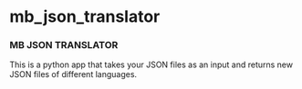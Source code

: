 # mb_json_translator
### MB JSON TRANSLATOR

This is a python app that takes your JSON files as an input and returns new JSON files of different languages.

